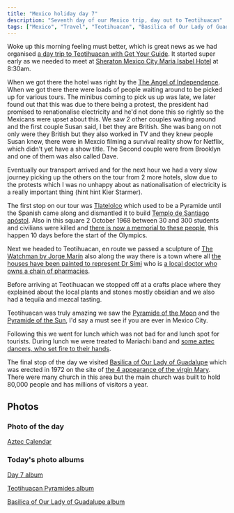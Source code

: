 ```yaml
---
title: "Mexico holiday day 7"
description: "Seventh day of our Mexico trip, day out to Teotihuacan"
tags: ["Mexico", "Travel", "Teotihuacan", "Basilica of Our Lady of Guadalupe", "Mexico City"]
---
```


Woke up this morning feeling must better, which is great news as we had organised [a day trip to Teotihuacan with Get Your Guide](https://www.getyourguide.co.uk/mexico-city-l194/teotihuacan-tour-transport-basilica-tlatelolco-cave-t552580/). It started super early as we needed to meet at [Sheraton Mexico City Maria Isabel Hotel](https://maps.app.goo.gl/hZNA1fLGDyizfCxa7) at 8:30am.

When we got there the hotel was right by the [The Angel of Independence](https://flickr.com/photos/dletorey/53648431383/in/album-72177720316162276/lightbox/). When we got there there were loads of people waiting around to be picked up for various tours. The minibus coming to pick us up was late, we later found out that this was due to there being a protest, the president had promised to renationalise electricity and he'd not done this so rightly so the Mexicans were upset about this. We saw 2 other couples waiting around and the first couple Susan said, I bet they are British. She was bang on not only were they British but they also worked in TV and they knew people Susan knew, there were in Mexcio filming a survival reality show for Netflix, which didn't yet have a show title. The Second couple were from Brooklyn and one of them was also called Dave.

Eventually our transport arrived and for the next hour we had a very slow journey picking up the others on the tour from 2 more hotels, slow due to the protests which I was no unhappy about as nationalisation of electricity is a really important thing (hint hint Kier Starmer).

The first stop on our tour was [Tlatelolco](https://flickr.com/photos/dletorey/53648434218/in/album-72177720316162276/lightbox/) which used to be a Pyramide until the Spanish came along and dismantled it to build [Templo de Santiago apóstol](https://flickr.com/photos/dletorey/53647345067/in/album-72177720316162276/lightbox/). Also in this square 2 October 1968 between 30 and 300 students and civilians were killed and [there is now a memorial to these people](https://flickr.com/photos/dletorey/53648218321/in/album-72177720316162276/lightbox/), this happen 10 days before the start of the Olympics.

Next we headed to Teotihuacan, en route we passed a sculpture of [The Watchman by Jorge Marín](https://flickr.com/photos/dletorey/53648565274/in/album-72177720316162276/lightbox/) also along the way there is a town where all [the houses have been painted to represent Dr Simi](https://upload.wikimedia.org/wikipedia/commons/4/48/DrSimiEcatepec_ohs02_%28cropped%29.jpg) who is [a local doctor who owns a chain of pharmacies](https://www.farmaciasdoctorsimi.cl/).

Before arriving at Teotihuacan we stopped off at a crafts place where they explained about the local plants and stones mostly obsidian and we also had a tequila and mezcal tasting.

Teotihuacan was truly amazing we saw the [Pyramide of the Moon](https://flickr.com/photos/dletorey/53647359597/in/album-72177720316155747/lightbox/) and the [Pyramide of the Sun](https://flickr.com/photos/dletorey/53647357732/in/album-72177720316155747/lightbox/), I'd say a must see if you are ever in Mexico City.

Following this we went for lunch which was not bad for and lunch spot for tourists. During lunch we were treated to Mariachi band and [some aztec dancers, who set fire to their hands](https://flickr.com/photos/dletorey/53648561794/in/album-72177720316162276/lightbox/).

The final stop of the day we visited [Basilica of Our Lady of Guadalupe](https://flickr.com/photos/dletorey/53648456093/in/album-72177720316157690/lightbox/) which was erected in 1972 on the site of [the 4 appearance of the virgin Mary](https://flickr.com/photos/dletorey/53648705725/in/album-72177720316157690/lightbox/). There were many church in this area but the main church was built to hold 80,000 people and has millions of visitors a year.

## Photos

### Photo of the day

[Aztec Calendar](https://flickr.com/photos/dletorey/53648565699/in/album-72177720316162276/lightbox/)

### Today's photo albums

[Day 7 album](https://flickr.com/photos/dletorey/albums/72177720316162276/)

[Teotihuacan Pyramides album](https://flickr.com/photos/dletorey/albums/72177720316155747)

[Basilica of Our Lady of Guadalupe album](https://flickr.com/photos/dletorey/albums/72177720316157690)